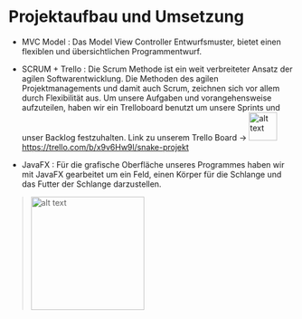 # Projektaufbau und Umsetzung
 * MVC Model
  : Das Model View Controller Entwurfsmuster, bietet einen flexiblen und übersichtlichen Programmentwurf.
  * SCRUM + Trello
  : Die Scrum Methode ist ein weit verbreiteter Ansatz der agilen Softwarentwicklung. Die Methoden des agilen Projektmanagements und damit auch Scrum, zeichnen sich vor allem durch Flexibilität aus. Um unsere Aufgaben und vorangehensweise aufzuteilen, haben wir ein Trelloboard benutzt um unsere Sprints und unser Backlog festzuhalten. Link zu unserem Trello Board ->  <img src="https://vscteam.de/wp-content/uploads/2021/03/Trello-Logo-1.png" alt="alt text" height="50px"/> https://trello.com/b/x9v6Hw9l/snake-projekt       
  
 
  
* JavaFX 
 : Für die grafische Oberfläche unseres Programmes haben wir mit JavaFX gearbeitet um ein Feld, einen Körper für die Schlange und das Futter der Schlange darzustellen.


 > <img src="https://cdn-icons-png.flaticon.com/512/166/166722.png" alt="alt text" width="200"/>
